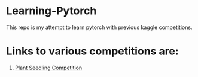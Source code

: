 # Learning-Pytorch
This repo is my attempt to learn pytorch with previous kaggle competitions.<br/>
# Links to various competitions are:
1. [Plant Seedling Competition](https://www.kaggle.com/c/plant-seedlings-classification)
